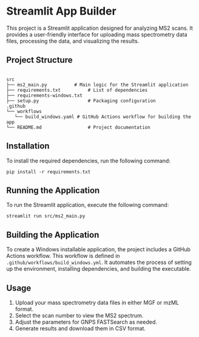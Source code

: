 # Streamlit App Builder

This project is a Streamlit application designed for analyzing MS2 scans. It provides a user-friendly interface for uploading mass spectrometry data files, processing the data, and visualizing the results.

## Project Structure

```

src
├── ms2_main.py          # Main logic for the Streamlit application
├── requirements.txt          # List of dependencies
├── requirements-windows.txt
├── setup.py                  # Packaging configuration
.github
└── workflows
   └── build_windows.yaml # GitHub Actions workflow for building the app
└── README.md                 # Project documentation
```

## Installation

To install the required dependencies, run the following command:

```
pip install -r requirements.txt
```

## Running the Application

To run the Streamlit application, execute the following command:

```
streamlit run src/ms2_main.py
```

## Building the Application

To create a Windows installable application, the project includes a GitHub Actions workflow. This workflow is defined in `.github/workflows/build_windows.yml`. It automates the process of setting up the environment, installing dependencies, and building the executable.

## Usage

1. Upload your mass spectrometry data files in either MGF or mzML format.
2. Select the scan number to view the MS2 spectrum.
3. Adjust the parameters for GNPS FASTSearch as needed.
4. Generate results and download them in CSV format.


